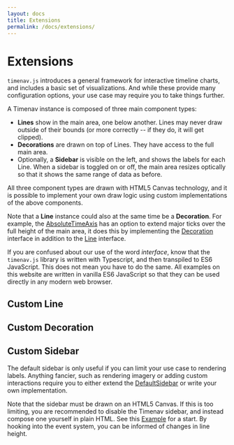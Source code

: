 ```yaml
---
layout: docs
title: Extensions
permalink: /docs/extensions/
---
```


# Extensions

`timenav.js` introduces a general framework for interactive timeline charts, and includes a basic set of visualizations. And while these provide many configuration options, your use case may require you to take things further.

A Timenav instance is composed of three main component types:

* **Lines** show in the main area, one below another. Lines may never draw outside of their bounds (or more correctly -- if they do, it will get clipped).
* **Decorations** are drawn on top of Lines. They have access to the full main area.
* Optionally, a **Sidebar** is visible on the left, and shows the labels for each Line. When a sidebar is toggled on or off, the main area resizes optically so that it shows the same range of data as before.

All three component types are drawn with HTML5 Canvas technology, and it is possible to implement your own draw logic using custom implementations of the above components.

Note that a **Line** instance could also at the same time be a **Decoration**. For example, the [AbsoluteTimeAxis](/docs/AbsoluteTimeAxis) has an option to extend major ticks over the full height of the main area, it does this by implementing the [Decoration](/docs/Decoration) interface in addition to the [Line](/docs/Line) interface.

If you are confused about our use of the word *interface*, know that the `timenav.js` library is written with Typescript, and then transpiled to ES6 JavaScript. This does not mean you have to do the same. All examples on this website are written in vanilla ES6 JavaScript so that they can be used directly in any modern web browser.

## Custom Line

## Custom Decoration

## Custom Sidebar

The default sidebar is only useful if you can limit your use case to rendering labels. Anything fancier, such as rendering imagery or adding custom interactions require you to either extend the [DefaultSidebar](/docs/DefaultSidebar) or write your own implementation.

Note that the sidebar must be drawn on an HTML5 Canvas. If this is too limiting, you are recommended to disable the Timenav sidebar, and instead compose one yourself in plain HTML. See this [Example](/docs/examples/todo) for a start. By hooking into the event system, you can be informed of changes in line height.
